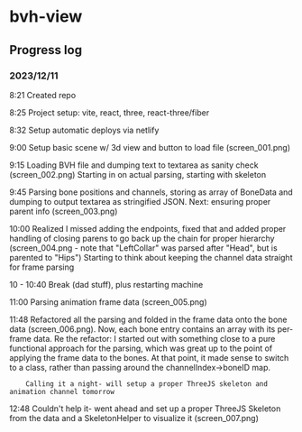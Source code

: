 # bvh-view

## Progress log

### 2023/12/11
8:21    Created repo

8:25    Project setup: vite, react, three, react-three/fiber

8:32    Setup automatic deploys via netlify 

9:00    Setup basic scene w/ 3d view and button to load file (screen_001.png)

9:15    Loading BVH file and dumping text to textarea as sanity check (screen_002.png)
        Starting in on actual parsing, starting with skeleton

9:45    Parsing bone positions and channels, storing as array of BoneData and dumping to
        output textarea as stringified JSON. Next: ensuring proper parent info (screen_003.png)

10:00   Realized I missed adding the endpoints, fixed that and added proper handling of 
        closing parens to go back up the chain for proper hierarchy (screen_004.png - note that
        "LeftCollar" was parsed after "Head", but is parented to "Hips")
        Starting to think about keeping the channel data straight for frame parsing

10 - 10:40  Break (dad stuff), plus restarting machine

11:00   Parsing animation frame data (screen_005.png)

11:48   Refactored all the parsing and folded in the frame data onto the bone data
        (screen_006.png). Now, each bone entry contains an array with its per-frame data. 
        Re the refactor: I started out with something close to a pure functional approach for the parsing, which was great up to the point of applying
        the frame data to the bones. At that point, it made sense to switch to a
        class, rather than passing around the channelIndex->boneID map.

        Calling it a night- will setup a proper ThreeJS skeleton and animation channel tomorrow

12:48   Couldn't help it- went ahead and set up a proper ThreeJS Skeleton from the data
        and a SkeletonHelper to visualize it (screen_007.png)